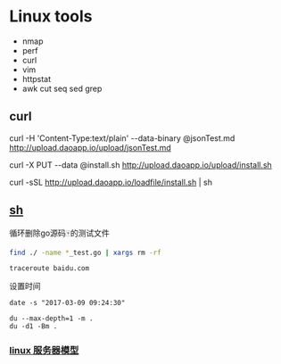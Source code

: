 # Linux tools 
 
 - nmap
 - perf
 - curl
 - vim
 - httpstat
 - awk cut seq sed grep

 ## curl

 curl -H 'Content-Type:text/plain' --data-binary @jsonTest.md http://upload.daoapp.io/upload/jsonTest.md

 curl -X PUT --data @install.sh http://upload.daoapp.io/upload/install.sh

 curl -sSL http://upload.daoapp.io/loadfile/install.sh | sh

 ## [sh](bash.html)
   循环删除go源码🀄️的测试文件


```bash
find ./ -name *_test.go | xargs rm -rf
```

```
traceroute baidu.com
```

设置时间

```
date -s "2017-03-09 09:24:30"
```

```
du --max-depth=1 -m .
du -d1 -Bm .
```

### [linux 服务器模型](http://blog.csdn.net/lmh12506/article/details/7753978)